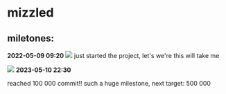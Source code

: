 # mizzled
## miletones:
**2022-05-09 09:20**
![](https://i.ibb.co/yf8cSGv/githublc.jpg)
just started the project, let's we're this will take me

![](https://i.ibb.co/w09gSpz/100k.jpg)
**2023-05-10 22:30**

reached 100 000 commit!!
such a huge milestone, next target: 500 000

